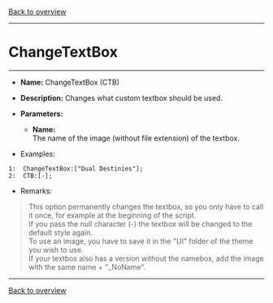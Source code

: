 [Back to overview](index.md)

---
# ChangeTextBox
---
- **Name:** ChangeTextBox (CTB)
- **Description:** Changes what custom textbox should be used.
- **Parameters:** 
  - **Name:**      
    The name of the image (without file extension) of the textbox.

- Examples:
```
1:  ChangeTextBox:["Dual Destinies"];
2:  CTB:[-];
```
- Remarks:
> This option permanently changes the textbox, so you only have to call it once, for example at the beginning of the script.  
If you pass the null character (-) the textbox will be changed to the default style again.  
To use an image, you have to save it in the "UI" folder of the theme you wish to use.  
If your textbox also has a version without the namebox, add the image with the same name + "_NoName".

---
[Back to overview](index.md)